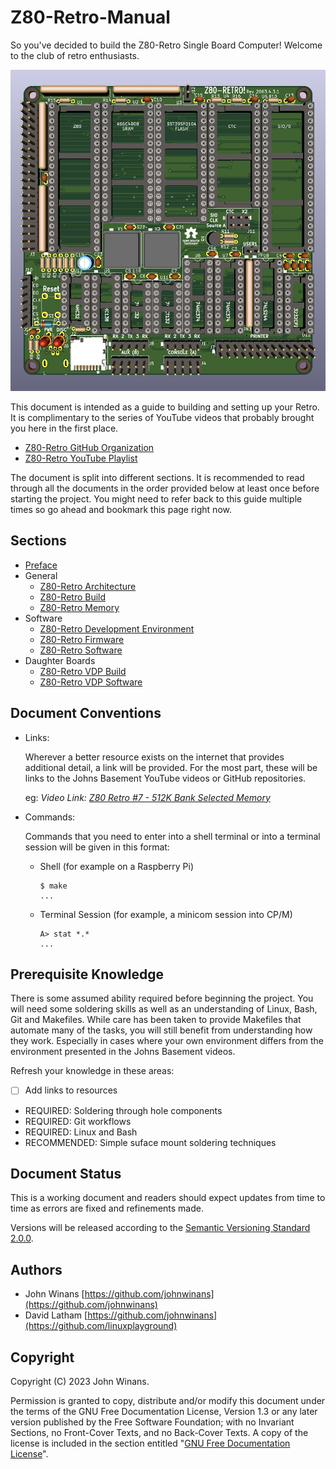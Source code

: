 # Z80-Retro-Manual

So you've decided to build the Z80-Retro Single Board Computer! Welcome to the
club of retro enthusiasts.

![3D Render of the Z80-Retro CPU Board](./assets/2063-Z80.jpg "Z80-Retro CPU Board")

This document is intended as a guide to building and setting up your Retro.  It
is complimentary to the series of YouTube videos that probably brought you here
in the first place.

- [Z80-Retro GitHub Organization](https://github.com/Z80-Retro)
- [Z80-Retro YouTube Playlist](https://www.youtube.com/playlist?list=PL3by7evD3F51Cf9QnsAEdgSQ4cz7HQZX5)

The document is split into different sections.  It is recommended to read
through all the documents in the order provided below at least once before
starting the project.  You might need to refer back to this guide multiple times
so go ahead and bookmark this page right now.

## Sections

- [Preface](./PREFACE.md)
- General
  - [Z80-Retro Architecture](./Z80-RETRO-ARCHITECTURE.md)
  - [Z80-Retro Build](./Z80-RETRO-BUILD.md)
  - [Z80-Retro Memory](./Z80-RETRO-MEMORY.md)
- Software
  - [Z80-Retro Development Environment](./Z80-RETRO-DEVEVELOPMENT.md)
  - [Z80-Retro Firmware](./Z80-RETRO-FIRMWARE.md)
  - [Z80-Retro Software](./Z80-RETRO-SOFTWARE.md)
- Daughter Boards
  - [Z80-Retro VDP Build](./Z80-RETRO-VDP-BUILD.md)
  - [Z80-Retro VDP Software](./Z80-RETRO-VDP-SOFTWARE.md)

## Document Conventions

- Links:

  Wherever a better resource exists on the internet that provides additional
  detail, a link will be provided.  For the most part, these will be links to
  the Johns Basement YouTube videos or GitHub repositories.

  eg: _Video Link:  [Z80 Retro #7 - 512K Bank Selected Memory](https://www.youtube.com/watch?v=zrnZkAMAh6A)_

- Commands:

  Commands that you need to enter into a shell terminal or into a terminal
  session will be given in this format:

  - Shell (for example on a Raspberry Pi)

    ```text
    $ make
    ...
    ```

  - Terminal Session (for example, a minicom session into CP/M)

    ```text
    A> stat *.*
    ...
    ```

## Prerequisite Knowledge

There is some assumed ability required before beginning the project.  You will
need some soldering skills as well as an understanding of Linux, Bash, Git and
Makefiles.  While care has been taken to provide Makefiles that automate many
of the tasks, you will still benefit from understanding how they work.
Especially in cases where your own environment differs from the environment
presented in the Johns Basement videos.

Refresh your knowledge in these areas:

- [ ] Add links to resources

- REQUIRED: Soldering through hole components
- REQUIRED: Git workflows
- REQUIRED: Linux and Bash
- RECOMMENDED: Simple suface mount soldering techniques

## Document Status

This is a working document and readers should expect updates from time to time
as errors are fixed and refinements made.

Versions will be released according to the  [Semantic Versioning Standard 2.0.0](https://semver.org/spec/v2.0.0.html).

## Authors

- John Winans [https://github.com/johnwinans](https://github.com/johnwinans)
- David Latham [https://github.com/johnwinans](https://github.com/linuxplayground)

## Copyright

  Copyright (C)  2023  John Winans.

  Permission is granted to copy, distribute and/or modify this document under
  the terms of the GNU Free Documentation License, Version 1.3 or any later
  version published by the Free Software Foundation; with no Invariant Sections,
  no Front-Cover Texts, and no Back-Cover Texts.
  A copy of the license is included in the section entitled
  "[GNU Free Documentation License](./GNU%20Free%20Documentation%20License.md)".
